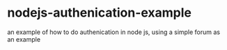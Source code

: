 nodejs-authenication-example
============================

an example of how to do authenication in node js, using a simple forum as an example